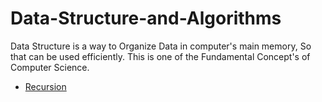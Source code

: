 # Data-Structure-and-Algorithms
Data Structure is a way to Organize Data in computer's main memory, So that can be used efficiently. This is one of the Fundamental Concept's of Computer Science.
* [ Recursion ](https://github.com/devarshitrivedi01/Data-Structure-and-Algorithms/tree/main/Recursion)

